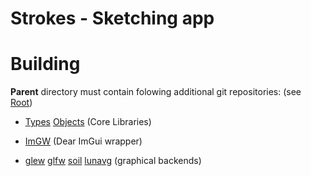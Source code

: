 # Strokes - Sketching app

# Building
**Parent** directory must contain folowing additional git repositories: (see [Root](https://github.com/IlyaShurupov/root.git))

  - [Types](https://github.com/IlyaShurupov/Types.git)
  [Objects](https://github.com/IlyaShurupov/Objects.git)
   (Core Libraries)
  
  - [ImGW](https://github.com/IlyaShurupov/imgw.git)
   (Dear ImGui wrapper)
  
  - [glew](https://github.com/IlyaShurupov/glew.git)
  [glfw](https://github.com/IlyaShurupov/glfw.git)
  [soil](https://github.com/littlstar/soil.git)
  [lunavg](https://github.com/sammycage/lunasvg.git)
   (graphical backends)


